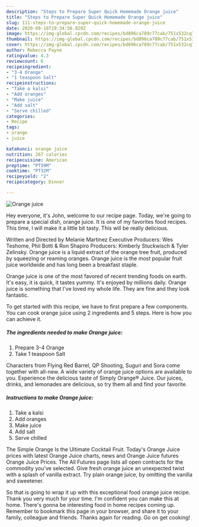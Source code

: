 ```yaml
---
description: "Steps to Prepare Super Quick Homemade Orange juice"
title: "Steps to Prepare Super Quick Homemade Orange juice"
slug: 111-steps-to-prepare-super-quick-homemade-orange-juice
date: 2020-09-16T19:34:56.820Z
image: https://img-global.cpcdn.com/recipes/bd896ca789c77cab/751x532cq70/orange-juice-recipe-main-photo.jpg
thumbnail: https://img-global.cpcdn.com/recipes/bd896ca789c77cab/751x532cq70/orange-juice-recipe-main-photo.jpg
cover: https://img-global.cpcdn.com/recipes/bd896ca789c77cab/751x532cq70/orange-juice-recipe-main-photo.jpg
author: Rebecca Payne
ratingvalue: 4.3
reviewcount: 6
recipeingredient:
- "3-4 Orange"
- "1 teaspoon Salt"
recipeinstructions:
- "Take a kalsi"
- "Add oranges"
- "Make juice"
- "Add salt"
- "Serve chilled"
categories:
- Recipe
tags:
- orange
- juice

katakunci: orange juice 
nutrition: 267 calories
recipecuisine: American
preptime: "PT39M"
cooktime: "PT32M"
recipeyield: "2"
recipecategory: Dinner

---
```



![Orange juice](https://img-global.cpcdn.com/recipes/bd896ca789c77cab/751x532cq70/orange-juice-recipe-main-photo.jpg)

Hey everyone, it's John, welcome to our recipe page. Today, we're going to prepare a special dish, orange juice. It is one of my favorites food recipes. This time, I will make it a little bit tasty. This will be really delicious.

Written and Directed by Melanie Martinez Executive Producers: Wes Teshome, Phil Botti &amp; Ron Shapiro Producers: Kimberly Stuckwisch &amp; Tyler Zelinsky. Orange juice is a liquid extract of the orange tree fruit, produced by squeezing or reaming oranges. Orange juice is the most popular fruit juice worldwide and has long been a breakfast staple.

Orange juice is one of the most favored of recent trending foods on earth. It's easy, it is quick, it tastes yummy. It's enjoyed by millions daily. Orange juice is something that I've loved my whole life. They are fine and they look fantastic.


To get started with this recipe, we have to first prepare a few components. You can cook orange juice using 2 ingredients and 5 steps. Here is how you can achieve it.

<!--inarticleads1-->

##### The ingredients needed to make Orange juice:

1. Prepare 3-4 Orange
1. Take 1 teaspoon Salt


Characters from Flying Red Barrel, QP Shooting, Suguri and Sora come together with all-new. A wide variety of orange juice options are available to you. Experience the delicious taste of Simply Orange® Juice. Our juices, drinks, and lemonades are delicious, so try them all and find your favorite. 

<!--inarticleads2-->

##### Instructions to make Orange juice:

1. Take a kalsi
1. Add oranges
1. Make juice
1. Add salt
1. Serve chilled


The Simple Orange Is the Ultimate Cocktail Fruit. Today&#39;s Orange Juice prices with latest Orange Juice charts, news and Orange Juice futures Orange Juice Prices. The All Futures page lists all open contracts for the commodity you&#39;ve selected. Give fresh orange juice an unexpected twist with a splash of vanilla extract. Try plain orange juice, by omitting the vanilla and sweetener. 

So that is going to wrap it up with this exceptional food orange juice recipe. Thank you very much for your time. I'm confident you can make this at home. There's gonna be interesting food in home recipes coming up. Remember to bookmark this page in your browser, and share it to your family, colleague and friends. Thanks again for reading. Go on get cooking!
